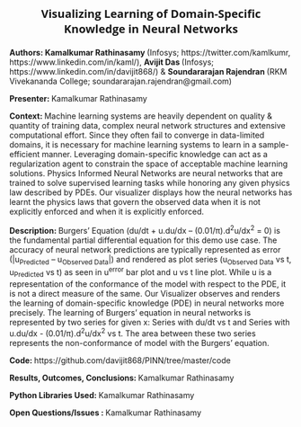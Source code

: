 <p align='center' style = "font-size: 20px; font-family: 'Open Sans', verdana, arial, sans-serif;"> <b>Visualizing Learning of Domain-Specific Knowledge in Neural Networks</b></p>
<p> <b> Authors: </b> <b> Kamalkumar Rathinasamy </b> (Infosys; https://twitter.com/kamlkumr, https://www.linkedin.com/in/kaml/), <b> Avijit Das </b> (Infosys; https://www.linkedin.com/in/davijit868/) & <b> Soundararajan Rajendran </b> (RKM Vivekananda College; soundararajan.rajendran@gmail.com)</p>
<p> <b> Presenter: </b> Kamalkumar Rathinasamy </p>
<p> <b> Context: </b> Machine learning systems are heavily dependent on quality & quantity of training data, complex neural network structures and extensive computational effort. Since they often fail to converge in data-limited domains, it is necessary for machine learning systems to learn in a sample-efficient manner. Leveraging domain-specific knowledge can act as a regularization agent to constrain the space of acceptable machine learning solutions. Physics Informed Neural Networks are neural networks that are trained to solve supervised learning tasks while honoring any given physics law described by PDEs. Our visualizer displays how the neural networks has learnt the physics laws that govern the observed data when it is not explicitly enforced and when it is explicitly enforced.</p>
<p> <b> Description: </b> Burgers’ Equation (du/dt + u.du/dx – (0.01/π).d<sup>2</sup>u/dx<sup>2</sup> = 0) is the fundamental partial differential equation for this demo use case. The accuracy of neural network predictions are typically represented as error (|u<sub>Predicted</sub> – u<sub>Observed Data</sub>|) and rendered as plot series (u<sub>Observed Data</sub> vs t, u<sub>Predicted</sub> vs t) as seen in u<sup>error</sup> bar plot and u vs t line plot. While u is a representation of the conformance of the model with respect to the PDE, it is not a direct measure of the same. Our Visualizer observes and renders the learning of domain-specific knowledge (PDE) in neural networks more precisely. The learning of Burgers’ equation in neural networks is represented by two series for given x: Series with du/dt vs t and Series with u.du/dx - (0.01/π).d<sup>2</sup>u/dx<sup>2</sup> vs t. The area between these two series represents the non-conformance of model with the Burgers’ equation.</p>
<p> <b> Code: </b> https://github.com/davijit868/PINN/tree/master/code </p>
<p> <b> Results, Outcomes, Conclusions: </b> Kamalkumar Rathinasamy </p>
<p> <b> Python Libraries Used: </b> Kamalkumar Rathinasamy </p>
<p> <b> Open Questions/Issues : </b> Kamalkumar Rathinasamy </p>
